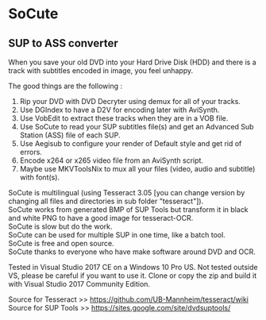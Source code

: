 # SoCute
SUP to ASS converter
-
When you save your old DVD into your Hard Drive Disk (HDD) and there is a track with subtitles encoded in image, you feel unhappy.

The good things are the following :

1. Rip your DVD with DVD Decryter using demux for all of your tracks.
2. Use DGIndex to have a D2V for encoding later with AviSynth.
3. Use VobEdit to extract these tracks when they are in a VOB file.
4. Use SoCute to read your SUP subtitles file(s) and get an Advanced Sub Station (ASS) file of each SUP.
5. Use Aegisub to configure your render of Default style and get rid of errors.
6. Encode x264 or x265 video file from an AviSynth script.
7. Maybe use MKVToolsNix to mux all your files (video, audio and subtitle) with font(s).

SoCute is multilingual (using Tesseract 3.05 [you can change version by changing all files and directories in sub folder "tesseract"]).<br>
SoCute works from generated BMP of SUP Tools but transform it in black and white PNG to have a good image for tesseract-OCR.<br>
SoCute is slow but do the work.<br>
SoCute can be used for multiple SUP in one time, like a batch tool.<br>
SoCute is free and open source.<br>
SoCute thanks to everyone who have make software around DVD and OCR.

Tested in Visual Studio 2017 CE on a Windows 10 Pro US. Not tested outside VS, please be careful if you want to use it.
Clone or copy the zip and build it with Visual Studio 2017 Community Edition.

Source for Tesseract >> https://github.com/UB-Mannheim/tesseract/wiki<br>
Source for SUP Tools >> https://sites.google.com/site/dvdsuptools/
